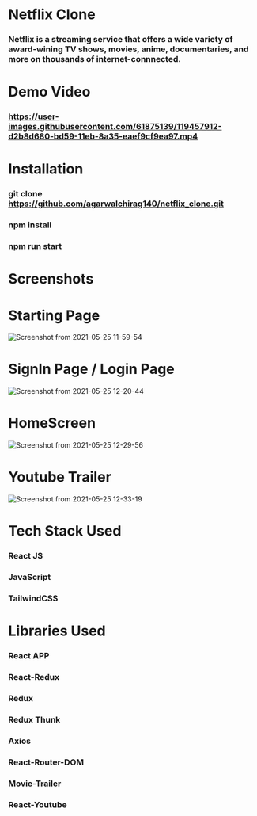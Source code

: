 # Netflix Clone
### Netflix is a streaming service that offers a wide variety of award-wining TV shows, movies, anime, documentaries, and more on thousands of internet-connnected.

# Demo Video
### https://user-images.githubusercontent.com/61875139/119457912-d2b8d680-bd59-11eb-8a35-eaef9cf9ea97.mp4

# Installation
### git clone https://github.com/agarwalchirag140/netflix_clone.git
### npm install
### npm run start

# Screenshots
# Starting Page
![Screenshot from 2021-05-25 11-59-54](https://user-images.githubusercontent.com/61875139/119451399-d39a3a00-bd52-11eb-83bc-4c991ad884c0.png)
# SignIn Page / Login Page
![Screenshot from 2021-05-25 12-20-44](https://user-images.githubusercontent.com/61875139/119452225-b9ad2700-bd53-11eb-937d-99087c5bbde0.png)
# HomeScreen
![Screenshot from 2021-05-25 12-29-56](https://user-images.githubusercontent.com/61875139/119453601-3bea1b00-bd55-11eb-92e2-ce869cfec764.png)
# Youtube Trailer
![Screenshot from 2021-05-25 12-33-19](https://user-images.githubusercontent.com/61875139/119454007-a602c000-bd55-11eb-82ba-6e8bc3bb07f1.png)

# Tech Stack Used
### React JS
### JavaScript
### TailwindCSS

# Libraries Used
### React APP
### React-Redux
### Redux
### Redux Thunk
### Axios
### React-Router-DOM
### Movie-Trailer
### React-Youtube
